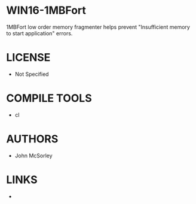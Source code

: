 WIN16-1MBFort
===========
1MBFort low order memory fragmenter helps prevent "Insufficient memory to start application" errors.
             
LICENSE
===============
* Not Specified

COMPILE TOOLS
===============
* cl

AUTHORS
===============
* John McSorley

LINKS
===============
* 
